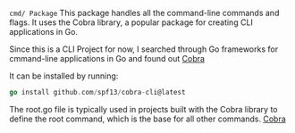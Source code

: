 `cmd/ Package`
This package handles all the command-line commands and flags. It uses the Cobra library, a popular package for creating CLI applications in Go.

Since this is a CLI Project for now, I searched through Go frameworks for cmmand-line applications in Go and found out [Cobra](https://github.com/spf13/cobra)

It can be installed by running:

```go
go install github.com/spf13/cobra-cli@latest
```


The root.go file is typically used in projects built with the Cobra library to define the root command, which is the base for all other commands.
[Cobra](https://github.com/spf13/cobra/blob/main/site/content/user_guide.md)